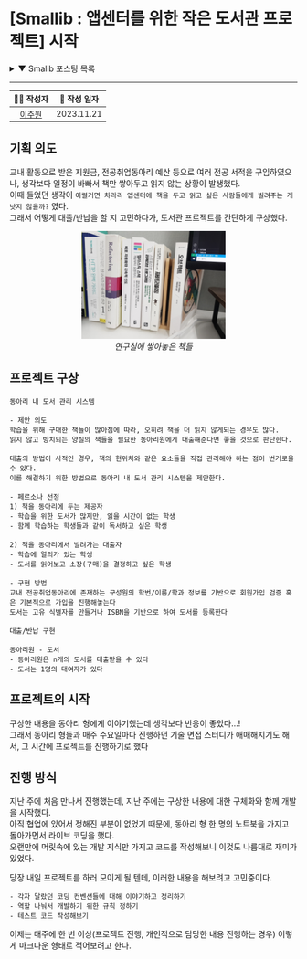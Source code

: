 # [Smallib : 앱센터를 위한 작은 도서관 프로젝트] 시작

<details>
    <summary>▼ Smalib 포스팅 목록</summary>
    <div>       
        <a href="./index.md">목차</a><br />
        <a href="./week1.md">1주차</a><br />
        <a href="./week2.md">2주차</a><br />
    </div>
</details>

---

|👩‍💻 작성자|📆 작성 일자|
|:-------------:|:-------------:|
|[이주원](https://github.com/Juser0)|2023.11.21|

## 기획 의도
교내 활동으로 받은 지원금, 전공취업동아리 예산 등으로 여러 전공 서적을 구입하였으나, 생각보다 일정이 바빠서 책만 쌓아두고 읽지 않는 상황이 발생했다.  
이때 들었던 생각이 `이럴거면 차라리 앱센터에 책을 두고 읽고 싶은 사람들에게 빌려주는 게 낫지 않을까?` 였다.  
그래서 어떻게 대출/반납을 할 지 고민하다가, 도서관 프로젝트를 간단하게 구상했다.

<div style='text-align:center'>
    <img src="img/smallib_books.jpg" width=50%></img>
    <br />
    <em style='display:block'>연구실에 쌓아놓은 책들</em>
</div>

## 프로젝트 구상
```
동아리 내 도서 관리 시스템

- 제안 의도
학습을 위해 구매한 책들이 많아짐에 따라, 오히려 책을 더 읽지 않게되는 경우도 많다.
읽지 않고 방치되는 양질의 책들을 필요한 동아리원에게 대출해준다면 좋을 것으로 판단한다.

대출의 방법이 사적인 경우, 책의 현위치와 같은 요소들을 직접 관리해야 하는 점이 번거로울 수 있다.
이를 해결하기 위한 방법으로 동아리 내 도서 관리 시스템을 제안한다.

- 페르소나 선정
1) 책을 동아리에 두는 제공자
- 학습을 위한 도서가 많지만, 읽을 시간이 없는 학생
- 함께 학습하는 학생들과 같이 독서하고 싶은 학생

2) 책을 동아리에서 빌려가는 대출자
- 학습에 열의가 있는 학생
- 도서를 읽어보고 소장(구매)을 결정하고 싶은 학생

- 구현 방법
교내 전공취업동아리에 존재하는 구성원의 학번/이름/학과 정보를 기반으로 회원가입 검증 혹은 기본적으로 가입을 진행해놓는다
도서는 고유 식별자를 만들거나 ISBN을 기반으로 하여 도서를 등록한다

대출/반납 구현

동아리원 - 도서
- 동아리원은 n개의 도서를 대출받을 수 있다
- 도서는 1명의 대여자가 있다
```

## 프로젝트의 시작
구상한 내용을 동아리 형에게 이야기했는데 생각보다 반응이 좋았다...!  
그래서 동아리 형들과 매주 수요일마다 진행하던 기술 면접 스터디가 애매해지기도 해서, 그 시간에 프로젝트를 진행하기로 했다

## 진행 방식
지난 주에 처음 만나서 진행했는데, 지난 주에는 구상한 내용에 대한 구체화와 함께 개발을 시작했다.  
아직 협업에 있어서 정해진 부분이 없었기 때문에, 동아리 형 한 명의 노트북을 가지고 돌아가면서 라이브 코딩을 했다.  
오랜만에 머릿속에 있는 개발 지식만 가지고 코드를 작성해보니 이것도 나름대로 재미가 있었다.  

당장 내일 프로젝트를 하러 모이게 될 텐데, 이러한 내용을 해보려고 고민중이다.  
```
- 각자 달랐던 코딩 컨벤션들에 대해 이야기하고 정리하기
- 역할 나눠서 개발하기 위한 규칙 정하기
- 테스트 코드 작성해보기
```

이제는 매주에 한 번 이상(프로젝트 진행, 개인적으로 담당한 내용 진행하는 경우) 이렇게 마크다운 형태로 적어보려고 한다.
